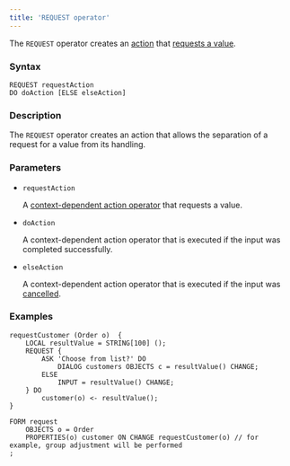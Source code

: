 ```yaml
---
title: 'REQUEST operator'
---
```


The `REQUEST` operator creates an [action](Actions.md) that [requests a value](Value_request_REQUEST.md).

### Syntax

    REQUEST requestAction 
    DO doAction [ELSE elseAction]

### Description

The `REQUEST` operator creates an action that allows the separation of a request for a value from its handling.

### Parameters

- `requestAction`

    A [context-dependent action operator](Action_operators.md#contextdependent) that requests a value.

- `doAction`

    A context-dependent action operator that is executed if the input was completed successfully.

- `elseAction`

    A context-dependent action operator that is executed if the input was [cancelled](Value_input.md#result).

### Examples

```lsf
requestCustomer (Order o)  {
    LOCAL resultValue = STRING[100] ();
    REQUEST {
        ASK 'Choose from list?' DO
            DIALOG customers OBJECTS c = resultValue() CHANGE;
        ELSE
            INPUT = resultValue() CHANGE;
    } DO
        customer(o) <- resultValue();
}

FORM request
    OBJECTS o = Order
    PROPERTIES(o) customer ON CHANGE requestCustomer(o) // for example, group adjustment will be performed
;
```
